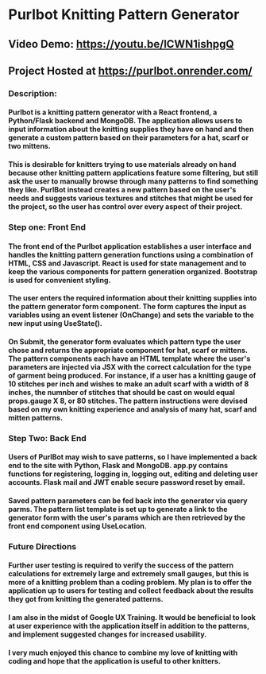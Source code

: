 # Purlbot Knitting Pattern Generator
## Video Demo:  <https://youtu.be/lCWN1ishpgQ>
## Project Hosted at <https://purlbot.onrender.com/>
### Description: 

#### Purlbot is a knitting pattern generator with a React frontend, a Python/Flask backend and MongoDB. The application allows users to input information about the knitting supplies they have on hand and then generate a custom pattern based on their parameters for a hat, scarf or two mittens. 

#### This is desirable for knitters trying to use materials already on hand because other knitting pattern applications feature some filtering, but still ask the user to manually browse through many patterns to find something they like. PurlBot instead creates a new pattern based on the user's needs and suggests various textures and stitches that might be used for the project, so the user has control over every aspect of their project. 

### Step one: Front End

#### The front end of the Purlbot application establishes a user interface and handles the knitting pattern generation functions using a combination of HTML, CSS and Javascript. React is used for state management and to keep the various components for pattern generation organized. Bootstrap is used for convenient styling. 

#### The user enters the required information about their knitting supplies into the pattern generator form component. The form captures the input as variables using an event listener (OnChange) and sets the variable to the new input using UseState(). 

#### On Submit, the generator form evaluates which pattern type the user chose and returns the appropriate component for hat, scarf or mittens. The pattern components each have an HTML template where the user's parameters are injected via JSX with the correct calculation for the type of garment being produced. For instance, if a user has a knitting gauge of 10 stitches per inch and wishes to make an adult scarf with a width of 8 inches, the numnber of stitches that should be cast on would equal props.gauge X 8, or 80 stitches. The pattern instructions were devised based on my own knitting experience and analysis of many hat, scarf and mitten patterns. 

### Step Two: Back End

#### Users of PurlBot may wish to save patterns, so I have implemented a back end to the site with Python, Flask and MongoDB. app.py contains functions for registering, logging in, logging out, editing and deleting user accounts. Flask mail and JWT enable secure password reset by email.

#### Saved pattern parameters can be fed back into the generator via query parms. The pattern list template is set up to generate a link to the generator form with the user's params which are then retrieved by the front end component using UseLocation. 

### Future Directions

#### Further user testing is required to verify the success of the pattern calculations for extremely large and extremely small gauges, but this is more of a knitting problem than a coding problem. My plan is to offer the application up to users for testing and collect feedback about the results they got from knitting the generated patterns. 

#### I am also in the midst of Google UX Training. It would be beneficial to look at user experience with the application itself in addition to the patterns, and implement suggested changes for increased usability. 

#### I very much enjoyed this chance to combine my love of knitting with coding and hope that the application is useful to other knitters. 



